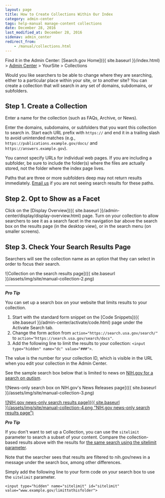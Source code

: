 ```yaml
---
layout: page
title: How to Create Collections Within Our Index
category: admin-center
tags: help-manual manage-content collections
date: December 28, 2016
last_modified_at: December 28, 2016
sidenav: admin_center
redirect_from:
    - /manual/collections.html
---
```


Find it in the Admin Center: [Search.gov Home]({{ site.baseurl }}/index.html) > [Admin Center](https://search.usa.gov/sites/) > YourSite > Collections

Would you like searchers to be able to change where they are searching, either to a particular place within your site, or to another site? You can create a collection that will search in any set of domains, subdomains, or subfolders.

## Step 1. Create a Collection

Enter a name for the collection (such as FAQs, Archive, or News).

Enter the domains, subdomains, or subfolders that you want this collection to search in. Start each URL prefix with `https://` and end it in a trailing slash to avoid unintended matches (e.g., `https://publications.example.gov/docs/` and `https://answers.example.gov`).

You cannot specify URLs for individual web pages. If you are including a subfolder, be sure to include the folder(s) where the files are actually stored, not the folder where the index page lives.

Paths that are three or more subfolders deep may not return results immediately. [Email us](mailto:search@support.digitalgov.gov) if you are not seeing search results for these paths.

## Step 2. Opt to Show as a Facet

Click on the [Display Overview]({{ site.baseurl }}/admin-center/display/display-overview.html) page. Turn on your collection to allow searchers to see it as a search facet in the navigation bar above the search box on the results page (in the desktop view), or in the search menu (on smaller screens).

## Step 3. Check Your Search Results Page

Searchers will see the collection name as an option that they can select in order to focus their search.

![Collection on the search results page]({{ site.baseurl }}/assets/img/site/manual-collection-2.png)

---

***Pro Tip*** 

You can set up a search box on your website that limits results to your collection.

1. Start with the standard form snippet on the [Code Snippets]({{ site.baseurl }}/admin-center/activate/code.html) page under the Activate Search tab. 
1. Change the form action from `action="https://search.usa.gov/search/"` to `action="https://search.usa.gov/search/docs"`.
1. Add the following line to limit the results to your collection: `<input type="hidden" name="dc" value="###">`.

The value is the number for your collection ID, which is visible in the URL when you edit your collection in the Admin Center.

See the sample search box below that is limited to news on [NIH.gov for a search on *autism*](https://search.nih.gov/search/docs?affiliate=nih&dc=565&query=autism).

![News-only search box on NIH.gov's News Releases page]({{ site.baseurl }}/assets/img/site/manual-collection-3.png)
  
[![NIH.gov news-only search results page]({{ site.baseurl }}/assets/img/site/manual-collection-4.png "NIH.gov news-only search results page")](https://search.nih.gov/search/docs?affiliate=nih&dc=565&query=autism)

<a name="sitelimit"></a>

***Pro Tip*** 

If you don't want to set up a Collection, you can use the `sitelimit` parameter to search a subset of your content. Compare the collection-based results above with the results for [the same search using the sitelimit parameter](https://search.usa.gov/search?affiliate=nih&query=autism&sitelimit=nih.gov/news).

Note that the searcher sees that results are filtered to nih.gov/news in a message under the search box, among other differences.

Simply add the following line to your form code on your search box to use the `sitelimit` parameter.

`<input type="hidden" name="sitelimit" id="sitelimit" value="www.example.gov/limittothisfolder">` 
